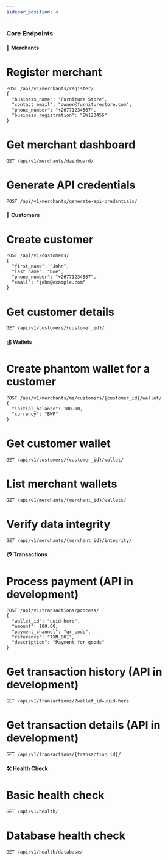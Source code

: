 ```yaml
---
sidebar_position: 4
---
```



### Core Endpoints

#### 🏢 Merchants
# Register merchant
```
POST /api/v1/merchants/register/
{
  "business_name": "Furniture Store",
  "contact_email": "owner@furniturestore.com",
  "phone_number": "+26771234567",
  "business_registration": "BW123456"
}
```

# Get merchant dashboard
```
GET /api/v1/merchants/dashboard/
```

# Generate API credentials
```
POST /api/v1/merchants/generate-api-credentials/
```

#### 👤 Customers
# Create customer
```
POST /api/v1/customers/
{
  "first_name": "John",
  "last_name": "Doe",
  "phone_number": "+26771234567",
  "email": "john@example.com"
}
```

# Get customer details
```
GET /api/v1/customers/{customer_id}/
```

#### 💰 Wallets

# Create phantom wallet for a customer
```
POST /api/v1/merchants/me/customers/{customer_id}/wallet/
{
  "initial_balance": 100.00,
  "currency": "BWP"
}
```

# Get customer wallet
```
GET /api/v1/customers/{customer_id}/wallet/
```

# List merchant wallets
```
GET /api/v1/merchants/{merchant_id}/wallets/
```

# Verify data integrity
```
GET /api/v1/merchants/{merchant_id}/integrity/
```

#### 💳 Transactions
# Process payment (API in development)
```
POST /api/v1/transactions/process/
{
  "wallet_id": "uuid-here",
  "amount": 100.00,
  "payment_channel": "qr_code",
  "reference": "TXN_001",
  "description": "Payment for goods"
}
```

# Get transaction history (API in development)
```
GET /api/v1/transactions/?wallet_id=uuid-here
```

# Get transaction details (API in development)
```
GET /api/v1/transactions/{transaction_id}/
```

#### 🛠️ Health Check
# Basic health check
```
GET /api/v1/health/
```

# Database health check
```
GET /api/v1/health/database/
```
